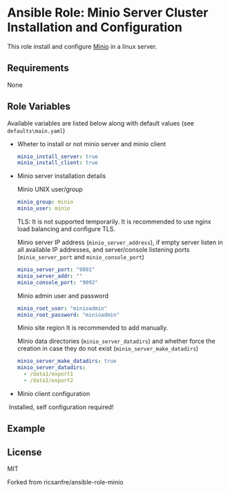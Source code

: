 Ansible Role: Minio Server Cluster Installation and Configuration
=========

This role install and configure [Minio](http://min.io) in a linux server.


Requirements
------------

None

Role Variables
--------------

Available variables are listed below along with default values (see `defaults\main.yaml`)

- Wheter to install or not minio server and minio client

  ```yml
  minio_install_server: true
  minio_install_client: true
  ```
- Minio server installation details

  Minio UNIX user/group
  ```yml
  minio_group: minio
  minio_user: minio
  ```

  TLS:
  It is not supported temporarily. It is recommended to use nginx load balancing and configure TLS.


  Minio server IP address (`minio_server_address`), if empty server listen in all available IP addresses, and server/console listening ports (`minio_server_port` and `minio_console_port`)
  ```yml
  minio_server_port: "9091"
  minio_server_addr: ""
  minio_console_port: "9092"
  ```

  Minio admin user and password
  ```yml
  minio_root_user: "minioadmin"
  minio_root_password: "minioadmin"
  ```

  Minio site region
  It is recommended to add manually.

  Minio data directories (`minio_server_datadirs`) and whether force the creation in case they do not exist (`minio_server_make_datadirs`)

  ```yml
  minio_server_make_datadirs: true
  minio_server_datadirs:
    - /data1/export1
    - /data1/export2
  ```

- Minio client configuration

​                 Installed, self configuration required!

Example
---


License
-------

MIT

Forked from ricsanfre/ansible-role-minio
